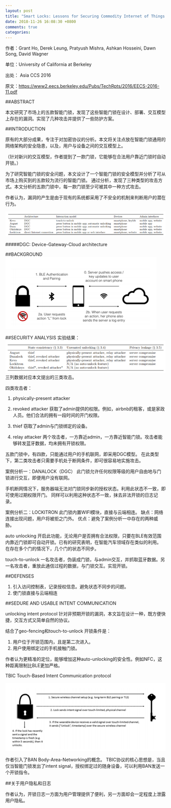 ```yaml
---
layout: post
title: "Smart Locks: Lessons for Securing Commodity Internet of Things Devices"
date: 2018-11-26 16:08:30 +0800
comments: true
categories: 
---
```


作者：Grant Ho, Derek Leung, Pratyush Mishra, Ashkan Hosseini, Dawn Song, David Wagner

单位：University of California at Berkeley

出处： Asia CCS 2016

原文：https://www2.eecs.berkeley.edu/Pubs/TechRpts/2016/EECS-2016-11.pdf


##ABSTRACT

本文研究了市场上的五款智能门锁，发现了这些智能门锁在设计、部署、交互模型上存在的漏洞。实现了几种攻击并提供了一些防护方案。



##INTRODUCTION

原有的大部分成果，专注于对加密协议的分析。本文将关注点放在智能门锁通用的网络架构的安全隐患，以及，用户与设备之间的交互模型上。

（针对新兴的交互模型，作者提到了一款门锁，它能够在合法用户靠近门锁时自动开锁。）

为了研究智能门锁的安全问题，本文设计了一个智能门锁的安全模型并分析了可从市场上购买到的五款较为流行的智能门锁。
通过分析，发现了三种类型的攻击方式。本文分析的五款门锁中，每一款门锁至少可被其中一种方式攻击。


作者认为，漏洞的产生是由于现有的系统都采用了不安全的机制来判断用户的潜在行为。

<!--more-->

![](/images/2018-11-26/1.png)

#####DGC: Device-Gateway-Cloud architecture


##BACKGROUND
![](/images/2018-11-26/2.png)


##SECURITY ANALYSIS
实验结果：
![](/images/2018-11-26/3.png)
三列数据对应本文提出的三类攻击。

四类攻击者：

1. physically-present attacker

2. revoked attacker
   获取了admin提供的权限。例如，airbnb的租客，或是家政人员。他们合法的拥有一段时间的开门权限。

3. thief
   窃取了admin与门锁绑定的设备。

4. relay attacker
   两个攻击者，一方靠近admin，一方靠近智能门锁。攻击者能够转发蓝牙数据，均未拥有开锁权限。

五款门锁中，有四款，只能通过用户的手机联网，即采用DGC模型。
在此类型下，第二类攻击者只需要手机处于断网条件，即可很容易地实施攻击。

案例分析一：DANALOCK（DGC）
此门锁允许任何权限等级的用户自由地与门锁进行交互，即便用户没有联网。

手机断网情况下，服务器端无法对门锁同步新的授权状态。利用此状态不一致，即可使用过期权限开门。
同样可以利用这种状态不一致，抹去非法开锁的日志记录。

案例分析二：LOCKITRON
此门锁内置WIFI模块，直接与云端相连。
缺点：网络连接出现问题，用户将被拒之门外。
优点：避免了案例分析一中存在的两种威胁。

auto unlocking
开启此功能，无论用户是否拥有合法权限，只要在BLE有效范围内靠近门锁即可自动开锁。已有的研究表明，在智能汽车领域存在类似的利用。
在存在多个门的情况下，几个门的状态不同步。

touch-to-unlock
一名攻击者，伪装成门锁，与admin交互，并抓取蓝牙数据。另一名攻击者，重放此通信过程的数据，与门锁交互。实现开锁。

##DEFENSES
1. 引入访问控制表，记录授权信息。避免状态不同步的问题。
2. 使门锁直接与云端相连

##SEDURE AND USABLE INTENT COMMUNICATION

unlocking intent protocol
针对非预期开锁的漏洞，本文旨在设计一种，既方便快捷，交互方式又简单自然的协议。

结合了geo-fencing和touch-to-unlock
开锁条件是：

1. 用户位于开锁范围内，且是第二次进入。
2. 用户使用绑定过的手机接触门锁。

作者认为更精准的定位，能够增加这种auto-unlocking的安全性。例如NFC，这种距离限制比BLE更加严格。

TBIC Touch-Based Intent Communication protocol

![](/images/2018-11-26/4.png)

作者引入了BAN  Body-Area-Networking的概念。
TBIC协议的核心思想是，当且仅当智能门锁发出了intent signal，授权绑定过的随身设备，可以利用BAN发送一个开锁指令。


##关于用户隐私和日志

作者认为，开锁日志一方面为用户管理提供了便利，另一方面却会一定程度上泄露用户隐私。
